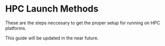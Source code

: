 HPC Launch Methods 
==================

These are the steps neccesary to get the proper setup for running on HPC platforms. 

This guide will be updated in the near future.

``` bash	
```